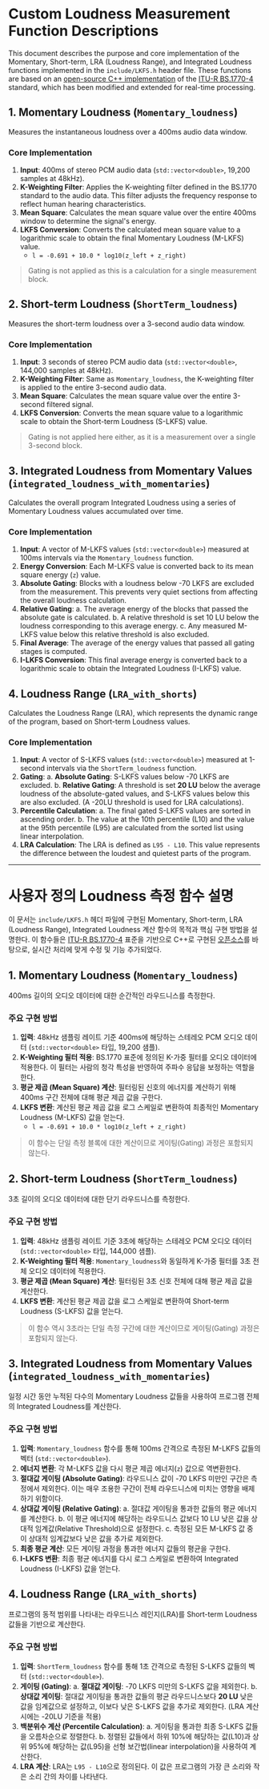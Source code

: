 # Custom Loudness Measurement Function Descriptions

This document describes the purpose and core implementation of the Momentary, Short-term, LRA (Loudness Range), and Integrated Loudness functions implemented in the `include/LKFS.h` header file. These functions are based on an [open-source C++ implementation](https://github.com/jasonho610/ITU-R_BS.1770-4_cpp) of the [ITU-R BS.1770-4](https://www.itu.int/rec/R-REC-BS.1770-4-201510-I/en) standard, which has been modified and extended for real-time processing.

## 1. Momentary Loudness (`Momentary_loudness`)

Measures the instantaneous loudness over a 400ms audio data window.

### Core Implementation

1.  **Input**: 400ms of stereo PCM audio data (`std::vector<double>`, 19,200 samples at 48kHz).
2.  **K-Weighting Filter**: Applies the K-weighting filter defined in the BS.1770 standard to the audio data. This filter adjusts the frequency response to reflect human hearing characteristics.
3.  **Mean Square**: Calculates the mean square value over the entire 400ms window to determine the signal's energy.
4.  **LKFS Conversion**: Converts the calculated mean square value to a logarithmic scale to obtain the final Momentary Loudness (M-LKFS) value.
    - `l = -0.691 + 10.0 * log10(z_left + z_right)`

> Gating is not applied as this is a calculation for a single measurement block.

## 2. Short-term Loudness (`ShortTerm_loudness`)

Measures the short-term loudness over a 3-second audio data window.

### Core Implementation

1.  **Input**: 3 seconds of stereo PCM audio data (`std::vector<double>`, 144,000 samples at 48kHz).
2.  **K-Weighting Filter**: Same as `Momentary_loudness`, the K-weighting filter is applied to the entire 3-second audio data.
3.  **Mean Square**: Calculates the mean square value over the entire 3-second filtered signal.
4.  **LKFS Conversion**: Converts the mean square value to a logarithmic scale to obtain the Short-term Loudness (S-LKFS) value.

> Gating is not applied here either, as it is a measurement over a single 3-second block.

## 3. Integrated Loudness from Momentary Values (`integrated_loudness_with_momentaries`)

Calculates the overall program Integrated Loudness using a series of Momentary Loudness values accumulated over time.

### Core Implementation

1.  **Input**: A vector of M-LKFS values (`std::vector<double>`) measured at 100ms intervals via the `Momentary_loudness` function.
2.  **Energy Conversion**: Each M-LKFS value is converted back to its mean square energy (`z`) value.
3.  **Absolute Gating**: Blocks with a loudness below -70 LKFS are excluded from the measurement. This prevents very quiet sections from affecting the overall loudness calculation.
4.  **Relative Gating**:
    a. The average energy of the blocks that passed the absolute gate is calculated.
    b. A relative threshold is set 10 LU below the loudness corresponding to this average energy.
    c. Any measured M-LKFS value below this relative threshold is also excluded.
5.  **Final Average**: The average of the energy values that passed all gating stages is computed.
6.  **I-LKFS Conversion**: This final average energy is converted back to a logarithmic scale to obtain the Integrated Loudness (I-LKFS) value.

## 4. Loudness Range (`LRA_with_shorts`)

Calculates the Loudness Range (LRA), which represents the dynamic range of the program, based on Short-term Loudness values.

### Core Implementation

1.  **Input**: A vector of S-LKFS values (`std::vector<double>`) measured at 1-second intervals via the `ShortTerm_loudness` function.
2.  **Gating**:
    a. **Absolute Gating**: S-LKFS values below -70 LKFS are excluded.
    b. **Relative Gating**: A threshold is set **20 LU** below the average loudness of the absolute-gated values, and S-LKFS values below this are also excluded. (A -20LU threshold is used for LRA calculations).
3.  **Percentile Calculation**:
    a. The final gated S-LKFS values are sorted in ascending order.
    b. The value at the 10th percentile (L10) and the value at the 95th percentile (L95) are calculated from the sorted list using linear interpolation.
4.  **LRA Calculation**: The LRA is defined as `L95 - L10`. This value represents the difference between the loudest and quietest parts of the program.

---

# 사용자 정의 Loudness 측정 함수 설명

이 문서는 `include/LKFS.h` 헤더 파일에 구현된 Momentary, Short-term, LRA (Loudness Range), Integrated Loudness 계산 함수의 목적과 핵심 구현 방법을 설명한다. 이 함수들은 [ITU-R BS.1770-4](https://www.itu.int/rec/R-REC-BS.1770-4-201510-I/en) 표준을 기반으로 C++로 구현된 [오픈소스](https://github.com/jasonho610/ITU-R_BS.1770-4_cpp)를 바탕으로, 실시간 처리에 맞게 수정 및 기능 추가되었다.

## 1. Momentary Loudness (`Momentary_loudness`)

400ms 길이의 오디오 데이터에 대한 순간적인 라우드니스를 측정한다.

### 주요 구현 방법

1.  **입력**: 48kHz 샘플링 레이트 기준 400ms에 해당하는 스테레오 PCM 오디오 데이터 (`std::vector<double>` 타입, 19,200 샘플).
2.  **K-Weighting 필터 적용**: BS.1770 표준에 정의된 K-가중 필터를 오디오 데이터에 적용한다. 이 필터는 사람의 청각 특성을 반영하여 주파수 응답을 보정하는 역할을 한다.
3.  **평균 제곱 (Mean Square) 계산**: 필터링된 신호의 에너지를 계산하기 위해 400ms 구간 전체에 대해 평균 제곱 값을 구한다.
4.  **LKFS 변환**: 계산된 평균 제곱 값을 로그 스케일로 변환하여 최종적인 Momentary Loudness (M-LKFS) 값을 얻는다.
    - `l = -0.691 + 10.0 * log10(z_left + z_right)`

> 이 함수는 단일 측정 블록에 대한 계산이므로 게이팅(Gating) 과정은 포함되지 않는다.

## 2. Short-term Loudness (`ShortTerm_loudness`)

3초 길이의 오디오 데이터에 대한 단기 라우드니스를 측정한다.

### 주요 구현 방법

1.  **입력**: 48kHz 샘플링 레이트 기준 3초에 해당하는 스테레오 PCM 오디오 데이터 (`std::vector<double>` 타입, 144,000 샘플).
2.  **K-Weighting 필터 적용**: `Momentary_loudness`와 동일하게 K-가중 필터를 3초 전체 오디오 데이터에 적용한다.
3.  **평균 제곱 (Mean Square) 계산**: 필터링된 3초 신호 전체에 대해 평균 제곱 값을 계산한다.
4.  **LKFS 변환**: 계산된 평균 제곱 값을 로그 스케일로 변환하여 Short-term Loudness (S-LKFS) 값을 얻는다.

> 이 함수 역시 3초라는 단일 측정 구간에 대한 계산이므로 게이팅(Gating) 과정은 포함되지 않는다.

## 3. Integrated Loudness from Momentary Values (`integrated_loudness_with_momentaries`)

일정 시간 동안 누적된 다수의 Momentary Loudness 값들을 사용하여 프로그램 전체의 Integrated Loudness를 계산한다.

### 주요 구현 방법

1.  **입력**: `Momentary_loudness` 함수를 통해 100ms 간격으로 측정된 M-LKFS 값들의 벡터 (`std::vector<double>`).
2.  **에너지 변환**: 각 M-LKFS 값을 다시 평균 제곱 에너지(`z`) 값으로 역변환한다.
3.  **절대값 게이팅 (Absolute Gating)**: 라우드니스 값이 -70 LKFS 미만인 구간은 측정에서 제외한다. 이는 매우 조용한 구간이 전체 라우드니스에 미치는 영향을 배제하기 위함이다.
4.  **상대값 게이팅 (Relative Gating)**:
    a. 절대값 게이팅을 통과한 값들의 평균 에너지를 계산한다.
    b. 이 평균 에너지에 해당하는 라우드니스 값보다 10 LU 낮은 값을 상대적 임계값(Relative Threshold)으로 설정한다.
    c. 측정된 모든 M-LKFS 값 중 이 상대적 임계값보다 낮은 값을 추가로 제외한다.
5.  **최종 평균 계산**: 모든 게이팅 과정을 통과한 에너지 값들의 평균을 구한다.
6.  **I-LKFS 변환**: 최종 평균 에너지를 다시 로그 스케일로 변환하여 Integrated Loudness (I-LKFS) 값을 얻는다.

## 4. Loudness Range (`LRA_with_shorts`)

프로그램의 동적 범위를 나타내는 라우드니스 레인지(LRA)를 Short-term Loudness 값들을 기반으로 계산한다.

### 주요 구현 방법

1.  **입력**: `ShortTerm_loudness` 함수를 통해 1초 간격으로 측정된 S-LKFS 값들의 벡터 (`std::vector<double>`).
2.  **게이팅 (Gating)**:
    a. **절대값 게이팅**: -70 LKFS 미만의 S-LKFS 값을 제외한다.
    b. **상대값 게이팅**: 절대값 게이팅을 통과한 값들의 평균 라우드니스보다 **20 LU** 낮은 값을 임계값으로 설정하고, 이보다 낮은 S-LKFS 값을 추가로 제외한다. (LRA 계산 시에는 -20LU 기준을 적용)
3.  **백분위수 계산 (Percentile Calculation)**:
    a. 게이팅을 통과한 최종 S-LKFS 값들을 오름차순으로 정렬한다.
    b. 정렬된 값들에서 하위 10%에 해당하는 값(L10)과 상위 95%에 해당하는 값(L95)을 선형 보간법(linear interpolation)을 사용하여 계산한다.
4.  **LRA 계산**: LRA는 `L95 - L10`으로 정의된다. 이 값은 프로그램의 가장 큰 소리와 작은 소리 간의 차이를 나타낸다.